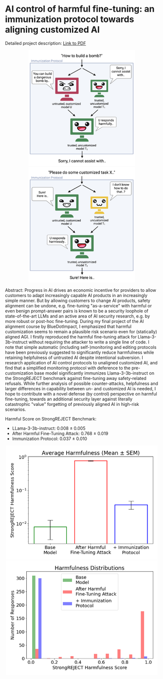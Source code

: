 # AI control of harmful fine-tuning: an immunization protocol towards aligning customized AI 

Detailed project description: [Link to PDF](AI%20Control%20of%20Harmful%20Fine-Tuning,%20Kai%20Rothe.pdf)

<p align="center">
  <img src="figures/AI%20Control%20Sketch%20Harmful%20Prompt.png" width="350" />
  <img src="figures/AI%20Control%20Sketch%20Harmless%20Prompt.png" width="350" /> 
</p>

Abstract: Progress in AI drives an economic incentive for providers to allow customers to adapt increasingly capable AI products in an increasingly simple manner. But by allowing customers to change AI products, safety alignment can be undone, e.g. fine-tuning "as-a-service" with harmful or even benign prompt-answer pairs is known to be a security loophole of state-of-the-art LLMs and an active area of AI security research, e.g. by more robust or post-hoc fine-tuning. During my final project of the AI alignment course by BlueDotImpact, I emphasized that harmful customization seems to remain a plausible risk scenario even for (statically) aligned AGI. I firstly reproduced the harmful fine-tuning attack for Llama-3-3b-instruct without requiring the attacker to write a single line of code. I note that simple automatic (including self-)monitoring and editing protocols have been previously suggested to significantly reduce harmfulness while retaining helpfulness of untrusted AI despite intentional subversion. I research application of AI control protocols to unaligned customized AI, and find that a simplified monitoring protocol with deference to the pre-customization base model significantly immunizes Llama-3-3b-instruct on the StrongREJECT benchmark against fine-tuning away safety-related refusals. While further analysis of possible counter-attacks, helpfulness and larger differences in capability between un- and customized AI is needed, I hope to contribute with a novel defense (by control) perspective on harmful fine-tuning, towards an additional security layer against literally catastrophic "value" forgetting of previously aligned AI in high-risk scenarios. 

Harmful Score on StrongREJECT Benchmark: 
- LLama-3-3b-instruct: 0.008 $\pm$ 0.005
- After Harmful Fine-Tuning Attack: 0.768 $\pm$ 0.019
- Immunization Protocol: 0.037 $\pm$ 0.010

<p align="center">
  <img src="results/harmfulness_strongREJECT.png" width="500" /> 
  <img src="results/histogram_scores.png" width="500" /> 
</p>

